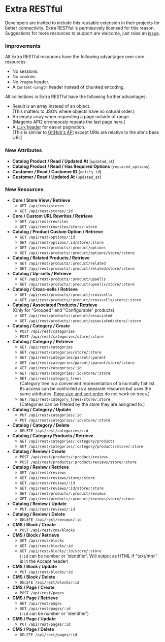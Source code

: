 # Extra RESTful

Developers are invited to include this reusable extension in their projects for better connectivity.
Extra RESTful is permissively licensed for this reason.
Suggestions for more resources to support are welcome,
just raise an [issue](https://github.com/clockworkgeek/Magento-Extra-RESTful/issues).

### Improvements

All Extra RESTful resources have the following advantages over core resources:

- No sessions.
- No cookies.
- No `Pragma` header.
- A `Content-Length` header instead of chunked encoding.

All collections in Extra RESTful have the following further advantages:

- Result is an array instead of an object.  
  (This matters to JSON where objects have no natural order.)
- An empty array when requesting a page outside of range.  
  (Magento API2 erroneously repeats the last page here.)
- A [`Link` header](https://tools.ietf.org/html/rfc5988) for easier pagination.  
  (This is similar to [GitHub's API](https://developer.github.com/v3/guides/traversing-with-pagination/) except URIs are relative to the site's base URL)

### New Attributes

- **Catalog Product / Read / Updated At** (`updated_at`)
- **Catalog Product / Read / Has Required Options** (`required_options`)
- **Customer / Read / Customer ID** (`entity_id`)
- **Customer / Read / Updated At** (`updated_at`)

### New Resources

- **Core / Store View / Retrieve**
  - `GET /api/rest/stores`
  - `GET /api/rest/stores/:id`
- **Core / Custom URL Rewrites / Retrieve**
  - `GET /api/rest/rewrites`
  - `GET /api/rest/rewrites/store/:store`
- **Catalog / Product Custom Option / Retrieve**
  - `GET /api/rest/options/:id`
  - `GET /api/rest/options/:id/store/:store`
  - `GET /api/rest/products/:product/options`
  - `GET /api/rest/products/:product/options/store/:store`
- **Catalog / Related Products / Retrieve**
  - `GET /api/rest/products/:product/related`
  - `GET /api/rest/products/:product/related/store/:store`
- **Catalog / Up-sells / Retrieve**
  - `GET /api/rest/products/:product/upsells`
  - `GET /api/rest/products/:product/upsells/store/:store`
- **Catalog / Cross-sells / Retrieve**
  - `GET /api/rest/products/:product/crosssells`
  - `GET /api/rest/products/:product/crosssells/store/:store`
- **Catalog / Associated Products / Retrieve**  
  (Only for "Grouped" and "Configurable" products)
  - `GET /api/rest/products/:product/associated`
  - `GET /api/rest/products/:product/associated/store/:store`
- **Catalog / Category / Create**
  - `POST /api/rest/categories`
  - `POST /api/rest/categories/store/:store`
- **Catalog / Category / Retrieve**
  - `GET /api/rest/categories`
  - `GET /api/rest/categories/store/:store`
  - `GET /api/rest/categories/parent/:parent`
  - `GET /api/rest/categories/parent/:parent/store/:store`
  - `GET /api/rest/categories/:id`
  - `GET /api/rest/categories/:id/store/:store`
  - `GET /api/rest/category_trees`  
  (Category tree is a convenient representation  of a normally flat list.
  Its access can be controlled as a separate resource but uses the same attributes.
  [Page size and sort order](http://devdocs.magento.com/guides/m1x/api/rest/get_filters.html) do not work on trees.)
  - `GET /api/rest/category_trees/store/:store`  
  (Categories can be filtered by the store they are assigned to.)
- **Catalog / Category / Update**
  - `PUT /api/rest/categories/:id`
  - `PUT /api/rest/categories/:id/store/:store`
- **Catalog / Category / Delete**
  - `DELETE /api/rest/categories/:id`
- **Catalog / Category Products / Retrieve**
  - `GET /api/rest/categories/:category/products`
  - `GET /api/rest/categories/:category/products/store/:store`
- **Catalog / Review / Create**
  - `POST /api/rest/products/:product/reviews`
  - `POST /api/rest/products/:product/reviews/store/:store`
- **Catalog / Review / Retrieve**
  - `GET /api/rest/reviews`
  - `GET /api/rest/reviews/store/:store`
  - `GET /api/rest/reviews/:id`
  - `GET /api/rest/reviews/:id/store/:store`
  - `GET /api/rest/products/:product/reviews`
  - `GET /api/rest/products/:product/reviews/store/:store`
- **Catalog / Review / Update**
  - `PUT /api/rest/reviews/:id`
- **Catalog / Review / Delete**
  - `DELETE /api/rest/reviews/:id`
- **CMS / Block / Create**
  - `POST /api/rest/cms/blocks`
- **CMS / Block / Retrieve**
  - `GET /api/rest/blocks`
  - `GET /api/rest/blocks/:id`
  - `GET /api/rest/blocks/:id/store/:store`  
  (`:id` can be number or 'identifier'. Will output as HTML if "text/html" is in the Accept header)
- **CMS / Block / Update**
  - `PUT /api/rest/blocks/:id`
- **CMS / Block / Delete**
  - `DELETE /api/rest/blocks/:id`
- **CMS / Page / Create**
  - `POST /api/rest/pages`
- **CMS / Page / Retrieve**
  - `GET /api/rest/pages`
  - `GET /api/rest/pages/:id`  
  (`:id` can be number or 'identifier')
- **CMS / Page / Update**
  - `PUT /api/rest/pages/:id`
- **CMS / Page / Delete**
  - `DELETE /api/rest/pages/:id`
  